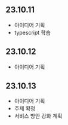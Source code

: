 ## 23.10.11
- 아이디어 기획
- typescript 학습

## 23.10.12
- 아이디어 기획

## 23.10.13
- 아이디어 기획
- 주제 확정
- 서비스 방안 강화 계획
